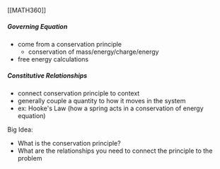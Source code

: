 [[MATH360]]

##### Governing Equation
- come from a conservation principle
	- conservation of mass/energy/charge/energy
- free energy calculations

##### Constitutive Relationships
- connect conservation principle to context
- generally couple a quantity to how it moves in the system
- ex: Hooke's Law (how a spring acts in a conservation of energy equation)

Big Idea:
- What is the conservation principle?
- What are the relationships you need to connect the principle to the problem
